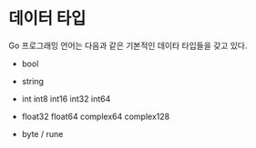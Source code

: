 # 데이터 타입 

Go 프로그래밍 언어는 다음과 같은 기본적인 데이타 타입들을 갖고 있다.

- bool

- string

- int int8 int16 int32 int64

- float32 float64 complex64 complex128

- byte / rune
